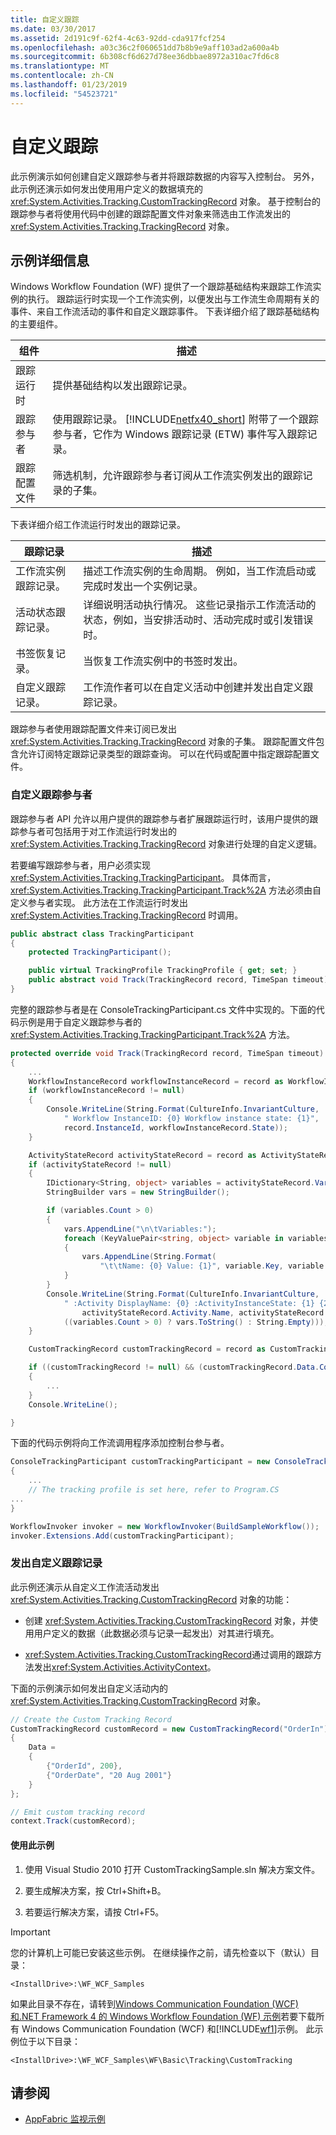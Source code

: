 ```yaml
---
title: 自定义跟踪
ms.date: 03/30/2017
ms.assetid: 2d191c9f-62f4-4c63-92dd-cda917fcf254
ms.openlocfilehash: a03c36c2f060651dd7b8b9e9aff103ad2a600a4b
ms.sourcegitcommit: 6b308cf6d627d78ee36dbbae8972a310ac7fd6c8
ms.translationtype: MT
ms.contentlocale: zh-CN
ms.lasthandoff: 01/23/2019
ms.locfileid: "54523721"
---
```

# <a name="custom-tracking"></a>自定义跟踪
此示例演示如何创建自定义跟踪参与者并将跟踪数据的内容写入控制台。 另外，此示例还演示如何发出使用用户定义的数据填充的 <xref:System.Activities.Tracking.CustomTrackingRecord> 对象。 基于控制台的跟踪参与者将使用代码中创建的跟踪配置文件对象来筛选由工作流发出的 <xref:System.Activities.Tracking.TrackingRecord> 对象。

## <a name="sample-details"></a>示例详细信息
 Windows Workflow Foundation (WF) 提供了一个跟踪基础结构来跟踪工作流实例的执行。 跟踪运行时实现一个工作流实例，以便发出与工作流生命周期有关的事件、来自工作流活动的事件和自定义跟踪事件。 下表详细介绍了跟踪基础结构的主要组件。

|组件|描述|
|---------------|-----------------|
|跟踪运行时|提供基础结构以发出跟踪记录。|
|跟踪参与者|使用跟踪记录。 [!INCLUDE[netfx40_short](../../../../includes/netfx40-short-md.md)] 附带了一个跟踪参与者，它作为 Windows 跟踪记录 (ETW) 事件写入跟踪记录。|
|跟踪配置文件|筛选机制，允许跟踪参与者订阅从工作流实例发出的跟踪记录的子集。|

 下表详细介绍工作流运行时发出的跟踪记录。

|跟踪记录|描述|
|---------------------|-----------------|
|工作流实例跟踪记录。|描述工作流实例的生命周期。 例如，当工作流启动或完成时发出一个实例记录。|
|活动状态跟踪记录。|详细说明活动执行情况。 这些记录指示工作流活动的状态，例如，当安排活动时、活动完成时或引发错误时。|
|书签恢复记录。|当恢复工作流实例中的书签时发出。|
|自定义跟踪记录。|工作流作者可以在自定义活动中创建并发出自定义跟踪记录。|

 跟踪参与者使用跟踪配置文件来订阅已发出 <xref:System.Activities.Tracking.TrackingRecord> 对象的子集。 跟踪配置文件包含允许订阅特定跟踪记录类型的跟踪查询。 可以在代码或配置中指定跟踪配置文件。

### <a name="custom-tracking-participant"></a>自定义跟踪参与者
 跟踪参与者 API 允许以用户提供的跟踪参与者扩展跟踪运行时，该用户提供的跟踪参与者可包括用于对工作流运行时发出的 <xref:System.Activities.Tracking.TrackingRecord> 对象进行处理的自定义逻辑。

 若要编写跟踪参与者，用户必须实现 <xref:System.Activities.Tracking.TrackingParticipant>。 具体而言，<xref:System.Activities.Tracking.TrackingParticipant.Track%2A> 方法必须由自定义参与者实现。 此方法在工作流运行时发出 <xref:System.Activities.Tracking.TrackingRecord> 时调用。

```csharp
public abstract class TrackingParticipant
{
    protected TrackingParticipant();

    public virtual TrackingProfile TrackingProfile { get; set; }
    public abstract void Track(TrackingRecord record, TimeSpan timeout);
}
```

 完整的跟踪参与者是在 ConsoleTrackingParticipant.cs 文件中实现的。下面的代码示例是用于自定义跟踪参与者的 <xref:System.Activities.Tracking.TrackingParticipant.Track%2A> 方法。

```csharp
protected override void Track(TrackingRecord record, TimeSpan timeout)
{
    ...
    WorkflowInstanceRecord workflowInstanceRecord = record as WorkflowInstanceRecord;
    if (workflowInstanceRecord != null)
    {
        Console.WriteLine(String.Format(CultureInfo.InvariantCulture,
            " Workflow InstanceID: {0} Workflow instance state: {1}",
            record.InstanceId, workflowInstanceRecord.State));
    }

    ActivityStateRecord activityStateRecord = record as ActivityStateRecord;
    if (activityStateRecord != null)
    {
        IDictionary<String, object> variables = activityStateRecord.Variables;
        StringBuilder vars = new StringBuilder();

        if (variables.Count > 0)
        {
            vars.AppendLine("\n\tVariables:");
            foreach (KeyValuePair<string, object> variable in variables)
            {
                vars.AppendLine(String.Format(
                    "\t\tName: {0} Value: {1}", variable.Key, variable.Value));
            }
        }
        Console.WriteLine(String.Format(CultureInfo.InvariantCulture,
            " :Activity DisplayName: {0} :ActivityInstanceState: {1} {2}",
                activityStateRecord.Activity.Name, activityStateRecord.State,
            ((variables.Count > 0) ? vars.ToString() : String.Empty)));
    }

    CustomTrackingRecord customTrackingRecord = record as CustomTrackingRecord;

    if ((customTrackingRecord != null) && (customTrackingRecord.Data.Count > 0))
    {
        ...
    }
    Console.WriteLine();

}
```

 下面的代码示例将向工作流调用程序添加控制台参与者。

```csharp
ConsoleTrackingParticipant customTrackingParticipant = new ConsoleTrackingParticipant()
{
    ...
    // The tracking profile is set here, refer to Program.CS
...
}

WorkflowInvoker invoker = new WorkflowInvoker(BuildSampleWorkflow());
invoker.Extensions.Add(customTrackingParticipant);
```

### <a name="emitting-custom-tracking-records"></a>发出自定义跟踪记录
 此示例还演示从自定义工作流活动发出 <xref:System.Activities.Tracking.CustomTrackingRecord> 对象的功能：

-   创建 <xref:System.Activities.Tracking.CustomTrackingRecord> 对象，并使用用户定义的数据（此数据必须与记录一起发出）对其进行填充。

-   <xref:System.Activities.Tracking.CustomTrackingRecord>通过调用的跟踪方法发出<xref:System.Activities.ActivityContext>。

 下面的示例演示如何发出自定义活动内的 <xref:System.Activities.Tracking.CustomTrackingRecord> 对象。

```csharp
// Create the Custom Tracking Record
CustomTrackingRecord customRecord = new CustomTrackingRecord("OrderIn")
{
    Data =
    {
        {"OrderId", 200},
        {"OrderDate", "20 Aug 2001"}
    }
};

// Emit custom tracking record
context.Track(customRecord);
```

#### <a name="to-use-this-sample"></a>使用此示例

1.  使用 Visual Studio 2010 打开 CustomTrackingSample.sln 解决方案文件。

2.  要生成解决方案，按 Ctrl+Shift+B。

3.  若要运行解决方案，请按 Ctrl+F5。

> [!IMPORTANT]
>  您的计算机上可能已安装这些示例。 在继续操作之前，请先检查以下（默认）目录：  
>   
>  `<InstallDrive>:\WF_WCF_Samples`  
>   
>  如果此目录不存在，请转到[Windows Communication Foundation (WCF) 和.NET Framework 4 的 Windows Workflow Foundation (WF) 示例](https://go.microsoft.com/fwlink/?LinkId=150780)若要下载所有 Windows Communication Foundation (WCF) 和[!INCLUDE[wf1](../../../../includes/wf1-md.md)]示例。 此示例位于以下目录：  
>   
>  `<InstallDrive>:\WF_WCF_Samples\WF\Basic\Tracking\CustomTracking`  
  
## <a name="see-also"></a>请参阅
- [AppFabric 监视示例](https://go.microsoft.com/fwlink/?LinkId=193959)
